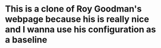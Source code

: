 # This is a clone of Roy Goodman's webpage because his is really nice and I wanna use his configuration as a baseline
